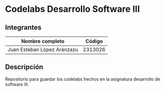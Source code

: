 # Codelabs Desarrollo Software III

## Integrantes

| Nombre completo                  | Código   |
|----------------------------------|----------|
| Juan Esteban López Aránzazu      | 2313026  |

## Descripción

Repositorio para guardar los codelabs hechos en la asignatura desarrollo de software III.
